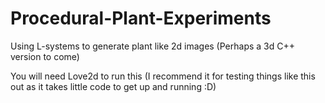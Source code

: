 # Procedural-Plant-Experiments
Using L-systems to generate plant like 2d images (Perhaps a 3d C++ version to come)

You will need Love2d to run this (I recommend it for testing things like this out as it takes little code to get up and running :D)
